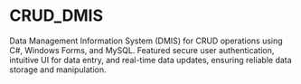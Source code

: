 # CRUD_DMIS
Data Management Information System (DMIS) for CRUD operations using C#, Windows Forms, and MySQL. Featured secure user authentication, intuitive UI for data entry, and real-time data updates, ensuring reliable data storage and manipulation.
